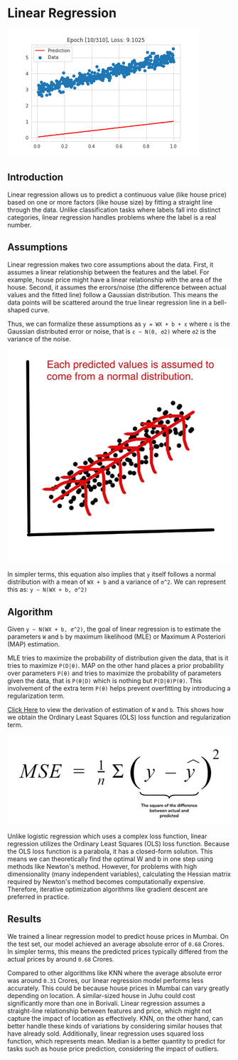 # Linear Regression

<img src="../assets/img/linear-regression.gif" alt="linear-regression">

## Introduction

Linear regression allows us to predict a continuous value (like house price) based on one or more factors (like house size) by fitting a straight line through the data. Unlike classification tasks where labels fall into distinct categories, linear regression handles problems where the label is a real number.

## Assumptions

Linear regression makes two core assumptions about the data. First, it assumes a linear relationship between the features and the label. For example, house price might have a linear relationship with the area of the house. Second, it assumes the errors/noise (the difference between actual values and the fitted line) follow a Gaussian distribution. This means the data points will be scattered around the true linear regression line in a bell-shaped curve.

Thus, we can formalize these assumptions as `y = WX + b + ε` where `ε` is the Gaussian distributed error or noise, that is `ε ~ N(0, σ2)` where `σ2` is the variance of the noise.

<img src = "../assets/img/linear-gaussian.jpg" alt="linear-gaussian">

In simpler terms, this equation also implies that `y` itself follows a normal distribution with a mean of `WX + b` and a variance of `σ^2`. We can represent this as: `y ~ N(WX + b, σ^2)`

## Algorithm

Given `y ~ N(WX + b, σ^2)`, the goal of linear regression is to estimate the parameters `W` and `b`  by maximum likelihood (MLE) or Maximum A Posteriori (MAP) estimation. 

MLE tries to maximize the probability of distribution given the data, that is it tries to maximize `P(D|θ)`. MAP on the other hand places a prior probability over parameters `P(θ)` and tries to maximize the probability of parameters given the data, that is `P(θ|D)` which is nothing but `P(D|θ)P(θ)`. This involvement of the extra term `P(θ)` helps prevent overfitting by introducing a regularization term.

<a href="https://www.cs.cornell.edu/courses/cs4780/2018fa/lectures/lecturenote08.html">Click Here</a> to view the derivation of estimation of `W` and `b`. This shows how we obtain the Ordinary Least Squares (OLS) loss function and regularization term.

<img src="../assets/img/linear-loss-func.jpg" alt="linear loss function">

Unlike logistic regression which uses a complex loss function, linear regression utilizes the Ordinary Least Squares (OLS) loss function. Because the OLS loss function is a parabola, it has a closed-form solution. This means we can theoretically find the optimal W and b in one step using methods like Newton's method. However, for problems with high dimensionality (many independent variables), calculating the Hessian matrix required by Newton's method becomes computationally expensive. Therefore, iterative optimization algorithms like gradient descent are preferred in practice.

## Results

We trained a linear regression model to predict house prices in Mumbai. On the test set, our model achieved an average absolute error of `0.68` Crores. In simpler terms, this means the predicted prices typically differed from the actual prices by around `0.68` Crores.

Compared to other algorithms like KNN where the average absolute error was around `0.31` Crores, our linear regression model performs less accurately. This could be because house prices in Mumbai can vary greatly depending on location. A similar-sized house in Juhu could cost significantly more than one in Borivali. Linear regression assumes a straight-line relationship between features and price, which might not capture the impact of location as effectively. KNN, on the other hand, can better handle these kinds of variations by considering similar houses that have already sold. Additionally, linear regression uses squared loss function, which represents mean. Median is a better quantity to predict for tasks such as house price prediction, considering the impact of outliers.